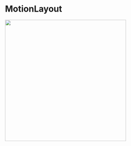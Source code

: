 # MotionLayout

<a href="url"><img src="https://user-images.githubusercontent.com/75449528/155352046-bccac783-f2b1-4869-9713-c410205e11e7.gif" align="left" height="400"></a>

